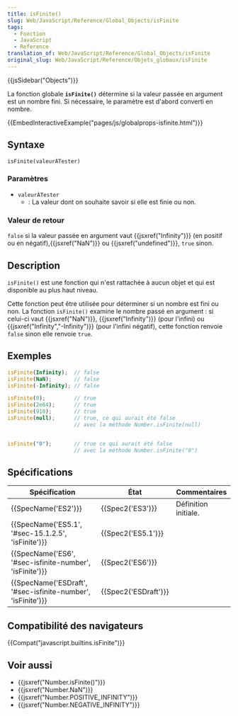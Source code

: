 ```yaml
---
title: isFinite()
slug: Web/JavaScript/Reference/Global_Objects/isFinite
tags:
  - Fonction
  - JavaScript
  - Reference
translation_of: Web/JavaScript/Reference/Global_Objects/isFinite
original_slug: Web/JavaScript/Reference/Objets_globaux/isFinite
---
```

{{jsSidebar("Objects")}}

La fonction globale **`isFinite()`** détermine si la valeur passée en argument est un nombre fini. Si nécessaire, le paramètre est d'abord converti en nombre.

{{EmbedInteractiveExample("pages/js/globalprops-isfinite.html")}}

## Syntaxe

    isFinite(valeurÀTester)

### Paramètres

- `valeurÀTester`
  - : La valeur dont on souhaite savoir si elle est finie ou non.

### Valeur de retour

`false` si la valeur passée en argument vaut {{jsxref("Infinity")}} (en positif ou en négatif),{{jsxref("NaN")}} ou {{jsxref("undefined")}}, `true` sinon.

## Description

`isFinite()` est une fonction qui n'est rattachée à aucun objet et qui est disponible au plus haut niveau.

Cette fonction peut être utilisée pour déterminer si un nombre est fini ou non. La fonction `isFinite()` examine le nombre passé en argument : si celui-ci vaut {{jsxref("NaN")}}, {{jsxref("Infinity")}} (pour l'infini) ou {{jsxref("Infinity","-Infinity")}} (pour l'infini négatif), cette fonction renvoie `false` sinon elle renvoie `true`.

## Exemples

```js
isFinite(Infinity);  // false
isFinite(NaN);       // false
isFinite(-Infinity); // false

isFinite(0);         // true
isFinite(2e64);      // true
isFinite(910);       // true
isFinite(null);      // true, ce qui aurait été false
                     // avec la méthode Number.isFinite(null)


isFinite("0");       // true ce qui aurait été false
                     // avec la méthode Number.isFinite("0")
```

## Spécifications

| Spécification                                                                    | État                         | Commentaires         |
| -------------------------------------------------------------------------------- | ---------------------------- | -------------------- |
| {{SpecName('ES2')}}                                                         | {{Spec2('ES3')}}         | Définition initiale. |
| {{SpecName('ES5.1', '#sec-15.1.2.5', 'isFinite')}}             | {{Spec2('ES5.1')}}     |                      |
| {{SpecName('ES6', '#sec-isfinite-number', 'isFinite')}}         | {{Spec2('ES6')}}         |                      |
| {{SpecName('ESDraft', '#sec-isfinite-number', 'isFinite')}} | {{Spec2('ESDraft')}} |                      |

## Compatibilité des navigateurs

{{Compat("javascript.builtins.isFinite")}}

## Voir aussi

- {{jsxref("Number.isFinite()")}}
- {{jsxref("Number.NaN")}}
- {{jsxref("Number.POSITIVE_INFINITY")}}
- {{jsxref("Number.NEGATIVE_INFINITY")}}
